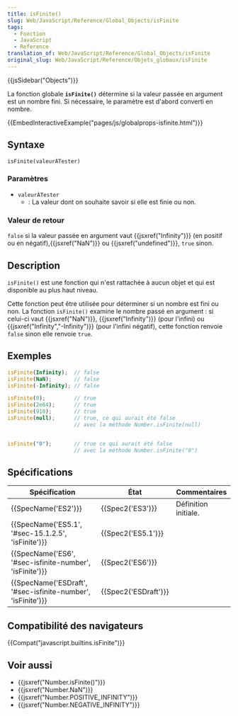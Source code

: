 ```yaml
---
title: isFinite()
slug: Web/JavaScript/Reference/Global_Objects/isFinite
tags:
  - Fonction
  - JavaScript
  - Reference
translation_of: Web/JavaScript/Reference/Global_Objects/isFinite
original_slug: Web/JavaScript/Reference/Objets_globaux/isFinite
---
```

{{jsSidebar("Objects")}}

La fonction globale **`isFinite()`** détermine si la valeur passée en argument est un nombre fini. Si nécessaire, le paramètre est d'abord converti en nombre.

{{EmbedInteractiveExample("pages/js/globalprops-isfinite.html")}}

## Syntaxe

    isFinite(valeurÀTester)

### Paramètres

- `valeurÀTester`
  - : La valeur dont on souhaite savoir si elle est finie ou non.

### Valeur de retour

`false` si la valeur passée en argument vaut {{jsxref("Infinity")}} (en positif ou en négatif),{{jsxref("NaN")}} ou {{jsxref("undefined")}}, `true` sinon.

## Description

`isFinite()` est une fonction qui n'est rattachée à aucun objet et qui est disponible au plus haut niveau.

Cette fonction peut être utilisée pour déterminer si un nombre est fini ou non. La fonction `isFinite()` examine le nombre passé en argument : si celui-ci vaut {{jsxref("NaN")}}, {{jsxref("Infinity")}} (pour l'infini) ou {{jsxref("Infinity","-Infinity")}} (pour l'infini négatif), cette fonction renvoie `false` sinon elle renvoie `true`.

## Exemples

```js
isFinite(Infinity);  // false
isFinite(NaN);       // false
isFinite(-Infinity); // false

isFinite(0);         // true
isFinite(2e64);      // true
isFinite(910);       // true
isFinite(null);      // true, ce qui aurait été false
                     // avec la méthode Number.isFinite(null)


isFinite("0");       // true ce qui aurait été false
                     // avec la méthode Number.isFinite("0")
```

## Spécifications

| Spécification                                                                    | État                         | Commentaires         |
| -------------------------------------------------------------------------------- | ---------------------------- | -------------------- |
| {{SpecName('ES2')}}                                                         | {{Spec2('ES3')}}         | Définition initiale. |
| {{SpecName('ES5.1', '#sec-15.1.2.5', 'isFinite')}}             | {{Spec2('ES5.1')}}     |                      |
| {{SpecName('ES6', '#sec-isfinite-number', 'isFinite')}}         | {{Spec2('ES6')}}         |                      |
| {{SpecName('ESDraft', '#sec-isfinite-number', 'isFinite')}} | {{Spec2('ESDraft')}} |                      |

## Compatibilité des navigateurs

{{Compat("javascript.builtins.isFinite")}}

## Voir aussi

- {{jsxref("Number.isFinite()")}}
- {{jsxref("Number.NaN")}}
- {{jsxref("Number.POSITIVE_INFINITY")}}
- {{jsxref("Number.NEGATIVE_INFINITY")}}
